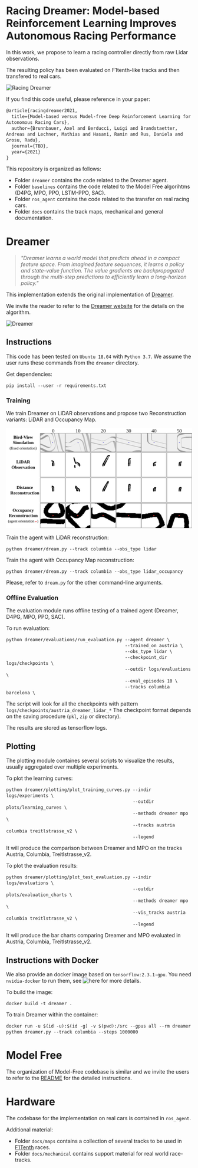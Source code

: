 # Racing Dreamer: Model-based Reinforcement Learning Improves Autonomous Racing Performance

In this work, we propose to learn a racing controller directly from raw Lidar observations.

The resulting policy has been evaluated on F1tenth-like tracks and then transfered to real cars.

![Racing Dreamer](docs/readme/treitl_sim2real.gif)

If you find this code useful, please reference in your paper:

```
@article{racingdreamer2021, 
  title={Model-based versus Model-free Deep Reinforcement Learning for Autonomous Racing Cars},
  author={Brunnbauer, Axel and Berducci, Luigi and Brandstaetter, Andreas and Lechner, Mathias and Hasani, Ramin and Rus, Daniela and Grosu, Radu},
  journal={TBD},
  year={2021}
}
```


This repository is organized as follows:
- Folder `dreamer` contains the code related to the Dreamer agent.
- Folder `baselines` contains the code related to the Model Free algorihtms (D4PG, MPO, PPO, LSTM-PPO, SAC).
- Folder `ros_agent` contains the code related to the transfer on real racing cars.
- Folder `docs` contains the track maps, mechanical and general documentation.


# Dreamer

>*"Dreamer learns a world model that predicts ahead in a compact feature space.
From imagined feature sequences, it learns a policy and state-value function.
The value gradients are backpropagated through the multi-step predictions to
efficiently learn a long-horizon policy."*

This implementation extends the original implementation of [Dreamer](https://github.com/danijar/dreamer). 

We invite the reader to refer to the [Dreamer website](https://danijar.com/project/dreamer/) for the details on the algorithm.

![Dreamer](https://imgur.com/JrXC4rh.png)


## Instructions

This code has been tested on `Ubuntu 18.04` with `Python 3.7`.
We assume the user runs these commands from the `dreamer` directory.
 
Get dependencies:

```
pip install --user -r requirements.txt
```

### Training

We train Dreamer on LiDAR observations and propose two Reconstruction variants: LiDAR and Occupancy Map.

![Reconstruction Variants](docs/readme/reconstruction_sequences.png)

Train the agent with LiDAR reconstruction:

```
python dreamer/dream.py --track columbia --obs_type lidar
```

Train the agent with Occupancy Map reconstruction:
```
python dreamer/dream.py --track columbia --obs_type lidar_occupancy
```

Please, refer to `dream.py` for the other command-line arguments.

### Offline Evaluation
The evaluation module runs offline testing of a trained agent (Dreamer, D4PG, MPO, PPO, SAC).

To run evaluation:
```
python dreamer/evaluations/run_evaluation.py --agent dreamer \
                                             --trained_on austria \
                                             --obs_type lidar \
                                             --checkpoint_dir logs/checkpoints \
                                             --outdir logs/evaluations \
                                             --eval_episodes 10 \
                                             --tracks columbia barcelona \
```
The script will look for all the checkpoints with pattern `logs/checkpoints/austria_dreamer_lidar_*`
The checkpoint format depends on the saving procedure (`pkl`, `zip` or directory).

The results are stored as tensorflow logs.

## Plotting
The plotting module containes several scripts to visualize the results, usually aggregated over multiple experiments.

To plot the learning curves:
```
python dreamer/plotting/plot_training_curves.py --indir logs/experiments \
                                                --outdir plots/learning_curves \
                                                --methods dreamer mpo \
                                                --tracks austria columbia treitlstrasse_v2 \
                                                --legend
```
It will produce the comparison between Dreamer and MPO on the tracks Austria, Columbia, Treitlstrasse_v2.

To plot the evaluation results:
```
python dreamer/plotting/plot_test_evaluation.py --indir logs/evaluations \
                                                --outdir plots/evaluation_charts \
                                                --methods dreamer mpo \
                                                --vis_tracks austria columbia treitlstrasse_v2 \
                                                --legend
```
It will produce the bar charts comparing Dreamer and MPO evaluated in Austria, Columbia, Treitlstrasse_v2.


## Instructions with Docker

We also provide an docker image based on `tensorflow:2.3.1-gpu`.
You need `nvidia-docker` to run them, see ![here](https://github.com/NVIDIA/nvidia-docker) for more details.

To build the image:
```  
docker build -t dreamer .
```

To train Dreamer within the container:
```
docker run -u $(id -u):$(id -g) -v $(pwd):/src --gpus all --rm dreamer python dreamer.py --track columbia --steps 1000000
```


# Model Free

The organization of Model-Free codebase is similar and we invite the users 
to refer to the [README](baselines/README.md) for the detailed instructions.


# Hardware

The codebase for the implementation on real cars is contained in `ros_agent`.

Additional material:
* Folder `docs/maps` contains a collection of several tracks to be used in [F1Tenth](https://f1tenth.org/) races.
* Folder `docs/mechanical` contains support material for real world race-tracks.
